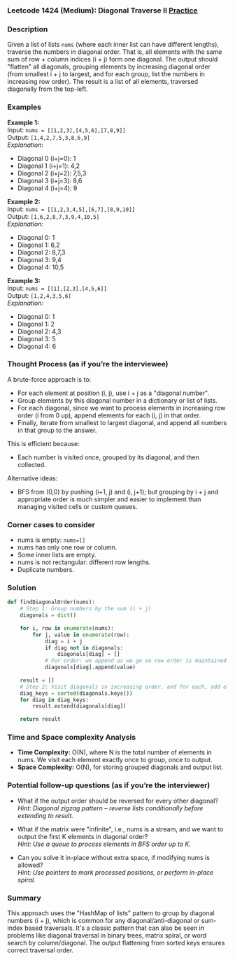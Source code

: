 ### Leetcode 1424 (Medium): Diagonal Traverse II [Practice](https://leetcode.com/problems/diagonal-traverse-ii)

### Description  
Given a list of lists `nums` (where each inner list can have different lengths), traverse the numbers in diagonal order. That is, all elements with the same sum of row + column indices (i + j) form one diagonal. The output should "flatten" all diagonals, grouping elements by increasing diagonal order (from smallest i + j to largest, and for each group, list the numbers in increasing row order). The result is a list of all elements, traversed diagonally from the top-left.

### Examples  

**Example 1:**  
Input: `nums = [[1,2,3],[4,5,6],[7,8,9]]`  
Output: `[1,4,2,7,5,3,8,6,9]`  
*Explanation:*
- Diagonal 0 (i+j=0): 1
- Diagonal 1 (i+j=1): 4,2
- Diagonal 2 (i+j=2): 7,5,3
- Diagonal 3 (i+j=3): 8,6
- Diagonal 4 (i+j=4): 9

**Example 2:**  
Input: `nums = [[1,2,3,4,5],[6,7],[8,9,10]]`  
Output: `[1,6,2,8,7,3,9,4,10,5]`  
*Explanation:*
- Diagonal 0: 1
- Diagonal 1: 6,2
- Diagonal 2: 8,7,3
- Diagonal 3: 9,4
- Diagonal 4: 10,5

**Example 3:**  
Input: `nums = [[1],[2,3],[4,5,6]]`  
Output: `[1,2,4,3,5,6]`  
*Explanation:*
- Diagonal 0: 1
- Diagonal 1: 2
- Diagonal 2: 4,3
- Diagonal 3: 5
- Diagonal 4: 6

### Thought Process (as if you’re the interviewee)  
A brute-force approach is to:
- For each element at position (i, j), use i + j as a "diagonal number".
- Group elements by this diagonal number in a dictionary or list of lists.
- For each diagonal, since we want to process elements in increasing row order (i from 0 up), append elements for each (i, j) in that order.
- Finally, iterate from smallest to largest diagonal, and append all numbers in that group to the answer.

This is efficient because:
- Each number is visited once, grouped by its diagonal, and then collected.

Alternative ideas:
- BFS from (0,0) by pushing (i+1, j) and (i, j+1); but grouping by i + j and appropriate order is much simpler and easier to implement than managing visited cells or custom queues.

### Corner cases to consider  
- nums is empty: `nums=[]`
- nums has only one row or column.
- Some inner lists are empty.
- nums is not rectangular: different row lengths.
- Duplicate numbers.

### Solution

```python
def findDiagonalOrder(nums):
    # Step 1: Group numbers by the sum (i + j)
    diagonals = dict()
    
    for i, row in enumerate(nums):
        for j, value in enumerate(row):
            diag = i + j
            if diag not in diagonals:
                diagonals[diag] = []
            # For order: we append as we go so row order is maintained
            diagonals[diag].append(value)
    
    result = []
    # Step 2: Visit diagonals in increasing order, and for each, add elements as collected
    diag_keys = sorted(diagonals.keys())
    for diag in diag_keys:
        result.extend(diagonals[diag])
        
    return result
```

### Time and Space complexity Analysis  

- **Time Complexity:** O(N), where N is the total number of elements in nums. We visit each element exactly once to group, once to output.
- **Space Complexity:** O(N), for storing grouped diagonals and output list.

### Potential follow-up questions (as if you’re the interviewer)  

- What if the output order should be reversed for every other diagonal?  
  *Hint: Diagonal zigzag pattern – reverse lists conditionally before extending to result.*

- What if the matrix were "infinite", i.e., nums is a stream, and we want to output the first K elements in diagonal order?  
  *Hint: Use a queue to process elements in BFS order up to K.*

- Can you solve it in-place without extra space, if modifying nums is allowed?  
  *Hint: Use pointers to mark processed positions, or perform in-place spiral.*

### Summary
This approach uses the "HashMap of lists" pattern to group by diagonal numbers (i + j), which is common for any diagonal/anti-diagonal or sum-index based traversals. It's a classic pattern that can also be seen in problems like diagonal traversal in binary trees, matrix spiral, or word search by column/diagonal. The output flattening from sorted keys ensures correct traversal order.